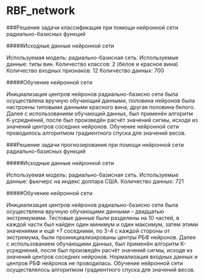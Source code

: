 # RBF_network

###Решение задачи классификация при помощи нейронной сети радиально-базисных функций

#####Исходные данные нейронной сети

Используемая модель: радиально-базисная сеть.
Используемые данные: типы вин.
Количество классов: 2 (белое и красное вина)
Количество входных признаков: 12
Количество данных: 700

#####Обучение нейронной сети

Инициализация центров нейронов радиально-базисно сети была осуществлена вручную обучающий данными, половина нейронов была настроены типовыми данными красного вина, другая половина белого. Далее с использованием обучающий данных, был применён алгоритм К-усреднений, после был произведён расчёт значений сигмы, исходя из значений центров соседних нейронов. 
Обучение нейронной сети проводилось алгоритмом градиентного спуска для значений весов.

###Решение задачи прогнозирования при помощи нейронной сети радиально-базисных функций

#####Исходные данные нейронной сети

Используемая модель: радиально-базисная сеть.
Используемые данные: фьючерс на индекс доллара США.
Количество данных: 721

#####Обучение нейронной сети

Инициализация центров нейронов радиально-базисно сети была осуществлена вручную обучающими данными – двадцатью экстремумами. Тестовые данные были разделены на 10 частей, в каждой части был найден один минимум и один максимум, затем этими значениями и ещё +7 соседними, по 3-4 с каждой стороны  от экстремума, были проинициализированы центры РБФ нейронов. Далее с использованием обучающими данных, был применён алгоритм К-усреднений, после был произведён расчёт значений сигмы, исходя из значений центров соседних нейронов. Нормализация входных данных и центров РБФ нейронов не проводилась.
Обучение нейронной сети осуществлялось алгоритмом градиентного спуска для значений весов.

